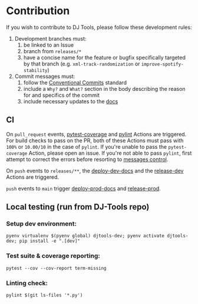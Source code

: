 # Contribution
If you wish to contribute to DJ Tools, please follow these development rules:
1. Development branches must:
    1. be linked to an Issue
    1. branch from `releases/*`
    1. have a concise name for the feature or bugfix specifically targeted by that branch (e.g. `xml-track-randomization` or `improve-spotify-stability`)
1. Commit messages must:
    1. follow the [Conventional Commits](https://www.conventionalcommits.org/) standard
    1. include a `Why?` and `What?` section in the body describing the reason for and specifics of the commit
    1. include necessary updates to the [docs](https://github.com/a-rich/DJ-Tools/tree/main/docs)

## CI
On `pull_request` events, [pytest-coverage](https://github.com/a-rich/DJ-Tools/actions/workflows/pytest-coverage.yaml) and [pylint](https://github.com/a-rich/DJ-Tools/actions/workflows/pylint.yaml) Actions are triggered. For build checks to pass on the PR, both of these Actions must pass with `100%` or `10.00/10` in the case of `pylint`. If you're unable to pass the `pytest-coverage` Action, please open an issue. If you're not able to pass `pylint`, first attempt to correct the errors before resorting to [messages control](https://pylint.readthedocs.io/en/latest/user_guide/messages/message_control.html).

On `push` events to `releases/**`, the [deploy-dev-docs](https://github.com/a-rich/DJ-Tools/blob/pylint-check/.github/workflows/deploy-dev-docs.yaml) and the [release-dev](https://github.com/a-rich/DJ-Tools/blob/pylint-check/.github/workflows/release-dev.yaml) Actions are triggered.

`push` events to `main` trigger [deploy-prod-docs](https://github.com/a-rich/DJ-Tools/blob/pylint-check/.github/workflows/deploy-prod-docs.yaml) and [release-prod](https://github.com/a-rich/DJ-Tools/blob/pylint-check/.github/workflows/release-prod.yaml).

## Local testing (run from DJ-Tools repo)
### Setup dev environment:
```
pyenv virtualenv $(pyenv global) djtools-dev; pyenv activate djtools-dev; pip install -e ".[dev]"
```
### Test suite & coverage reporting:
```
pytest --cov --cov-report term-missing
```

### Linting check:
```
pylint $(git ls-files '*.py')
```